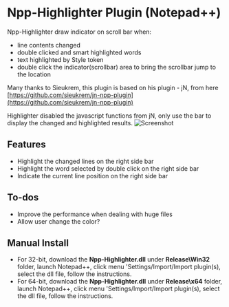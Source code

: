# Npp-Highlighter Plugin (Notepad++)

Npp-Highlighter draw indicator on scroll bar when:
- line contents changed
- double clicked and smart highlighted words
- text highlighted by Style token
- double click the indicator(scrollbar) area to bring the scrollbar jump to the location

Many thanks to Sieukrem, this plugin is based on his plugin - jN, from here
[https://github.com/sieukrem/jn-npp-plugin](https://github.com/sieukrem/jn-npp-plugin)

Highlighter disabled the javascript functions from jN, only use the bar to display the changed and highlighted results.
![Screenshot](https://github.com/michaelxzhang/jn-npp-plugin-enhanced/blob/d300e34f2954998e37cb654c7b2546c84b59489d/Capture.JPG)

## Features
- Highlight the changed lines on the right side bar
- Highlight the word selected by double click on the right side bar
- Indicate the current line position on the right side bar

## To-dos
- Improve the performance when dealing with huge files
- Allow user change the color?

## Manual Install
- For 32-bit, download the **Npp-Highlighter.dll** under **Release\Win32** folder, launch Notepad++, click menu 'Settings/Import/Import plugin(s), select the dll file, follow the instructions.
- For 64-bit, download the **Npp-Highlighter.dll** under **Release\x64** folder, launch Notepad++, click menu 'Settings/Import/Import plugin(s), select the dll file, follow the instructions.
